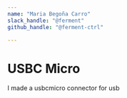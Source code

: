 ```yaml
---
name: "Maria Begoña Carro"
slack_handle: "@ferment"
github_handle: "@ferment-ctrl"

---
```


# USBC Micro
I made a usbcmicro connector for usb
<!-- Describe your board in 2-3 sentences. What are you making? What will it do? -->

<!-- How much is it going to cost? -->

<!-- Tell us a little bit about your design process. What were some challenges? What helped? ***Totally optional*** -->
